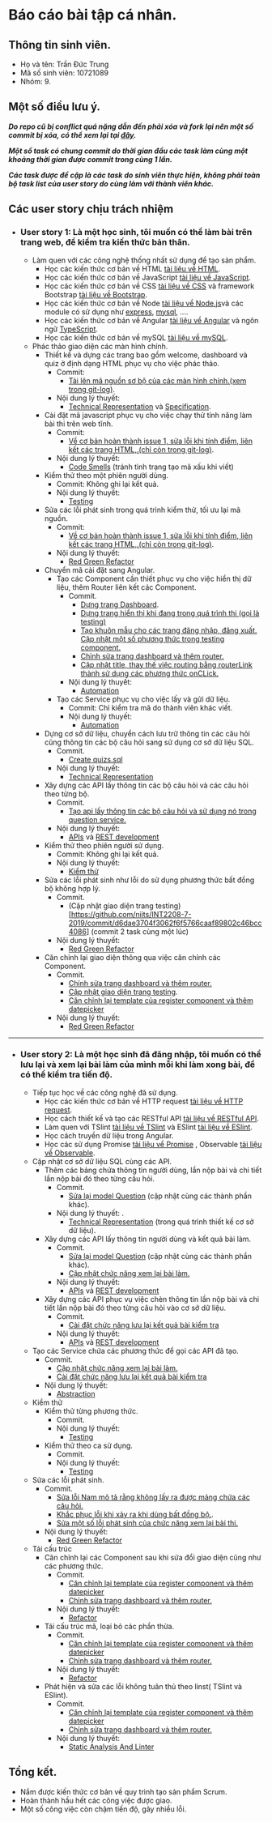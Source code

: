 # Báo cáo bài tập cá nhân. #

## Thông tin sinh viên. ##
  * Họ và tên: Trần Đức Trung
  * Mã số sinh viên: 10721089
  * Nhóm: 9.

## Một số điều lưu ý. ##
  ***Do repo cũ bị conflict quá nặng dẫn đến phải xóa và fork lại nên một số commit bị xóa, có thể xem lại tại [đây](/nhom-9/res/git-log/niits-log.txt).***
  
  ***Một số task có chung commit do thời gian đầu các task làm cùng một khoảng thời gian được commit trong cùng 1 lần.***
  
  ***Các task được đề cập là các task do sinh viên thực hiện, không phải toàn bộ task list của user story do cùng làm với thành viên khác.***
## Các user story chịu trách nhiệm ##
  * ### User story 1: Là một học sinh, tôi muốn có thể làm bài trên trang web, để kiểm tra kiến thức bản thân. ###
    * Làm quen với các công nghệ thống nhất sử dụng để tạo sản phẩm.
      * Học các kiến thức cơ bản về HTML [tài liệu về HTML](https://www.w3.org/html/).
      * Học các kiến thức cơ bản về JavaScript [tài liệu về JavaScript](https://developer.mozilla.org/vi/docs/Web/JavaScript).
      * Học các kiến thức cơ bản về CSS [tài liệu về CSS](https://developer.mozilla.org/vi/docs/Learn/CSS/Introduction_to_CSS) và framework Bootstrap [tài liệu về Bootstrap](https://getbootstrap.com/docs/4.2/getting-started/introduction/).
      * Học các kiến thức cơ bản về Node [tài liệu về Node.js](https://nodejs.org/en/)và các module có sử dụng như [express](https://expressjs.com/), [mysql](https://www.npmjs.com/package/mysql), ....
      * Học các kiến thức cơ bản về Angular [tài liệu về Angular](https://angular.io/) và ngôn ngữ [TypeScript](https://www.typescriptlang.org/).
      * Học các kiến thức cơ bản về mySQL [tài liệu về mySQL](https://www.mysql.com/).
    * Phác thảo giao diện các màn hình chính.
      * Thiết kế và dựng các trang bao gồm welcome, dashboard và quiz ở định dạng HTML phục vụ cho việc phác thảo.
        * Commit: 
          * [Tải lên mã nguồn sơ bộ của các màn hình chính.(xem trong git-log)](/nhom-9/res/git-log/niits-log.txt).
        * Nội dung lý thuyết:
          * [Technical Representation](https://docs.google.com/document/d/1a4i_31R8WBUAnF91syr1FwBpKoAiTY6rEJt1xWjb74M/edit#heading=h.9sexdtfjiyvo) và [Specification](https://docs.google.com/document/d/1a4i_31R8WBUAnF91syr1FwBpKoAiTY6rEJt1xWjb74M/edit#heading=h.22k63k6hf7hl).
      * Cài đặt mã javascript phục vụ cho việc chạy thử tính năng làm bài thi trên web tĩnh.
        * Commit: 
          * [Về cơ bản hoàn thành issue 1, sửa lỗi khi tính điểm, liên kết các trang HTML,.(chỉ còn trong git-log)](/nhom-9/res/git-log/niits-log.txt).
        * Nội dung lý thuyết: 
          * [Code Smells](https://docs.google.com/document/d/1a4i_31R8WBUAnF91syr1FwBpKoAiTY6rEJt1xWjb74M/edit#heading=h.x5jzfha6cshw) (tránh tình trạng tạo mã xấu khi viết)
      * Kiểm thử theo một phiên người dùng.
        * Commit: Không ghi lại kết quả.
        * Nội dung lý thuyết: 
          * [Testing](https://docs.google.com/document/d/1a4i_31R8WBUAnF91syr1FwBpKoAiTY6rEJt1xWjb74M/edit#heading=h.rxddpdxv9qym)
      * Sửa các lỗi phát sinh trong quá trình kiểm thử, tối ưu lại mã nguồn.
        * Commit: 
          * [Về cơ bản hoàn thành issue 1, sửa lỗi khi tính điểm, liên kết các trang HTML,.(chỉ còn trong git-log)](/nhom-9/res/git-log/niits-log.txt).
        * Nội dung lý thuyết: 
          * [Red Green Refactor](https://docs.google.com/document/d/1a4i_31R8WBUAnF91syr1FwBpKoAiTY6rEJt1xWjb74M/edit#heading=h.9bhyebheszoo)
      * Chuyển mã cài đặt sang Angular.
        * Tạo các Component cần thiết phục vụ cho việc hiển thị dữ liệu, thêm Router liên kết các Component.
          * Commit. 
            * [Dựng trang Dashboard](https://github.com/niits/INT2208-7-2019/commit/00859fc80937236b3852e8a645e83ccf9df7066c).
            * [Dựng trang hiển thị khi đang trong quá trình thi (gọi là testing)](https://github.com/niits/INT2208-7-2019/commit/7c734133cb746439a2a2654379ee7a5beb6e42b5)
            * [Tạo khuôn mẫu cho các trang đăng nhập, đăng xuất. Cập nhật một số phương thức trong testing component.](https://github.com/niits/INT2208-7-2019/commit/40b6008f7f8bf48fc75933d9bf38b225a0fb21e4)
            * [Chỉnh sửa trang dashboard và thêm router.](https://github.com/niits/INT2208-7-2019/commit/4d0766c9752da9b5971c3c837ebb05f0cbf37ae1)
            * [Cập nhật title, thay thế việc routing bằng routerLink thành sử dụng các phương thức onCLick.](https://github.com/niits/INT2208-7-2019/commit/12c7cf982623e136746d9baf2967275fe4b35b63)
          * Nội dung lý thuyết: 
            * [Automation](https://docs.google.com/document/d/1a4i_31R8WBUAnF91syr1FwBpKoAiTY6rEJt1xWjb74M/edit#heading=h.2tgzhodk3occ)
        * Tạo các Service phục vụ cho việc lấy và gửi dữ liệu. 
          * Commit: Chỉ kiểm tra mã do thành viên khác viết.
          * Nội dung lý thuyết: 
            * [Automation](https://docs.google.com/document/d/1a4i_31R8WBUAnF91syr1FwBpKoAiTY6rEJt1xWjb74M/edit#heading=h.2tgzhodk3occ)
      * Dựng cơ sở dữ liệu, chuyển cách lưu trữ thông tin các câu hỏi cũng thông tin các bộ câu hỏi sang sử dụng cơ sở dữ liệu SQL.
        * Commit.
          * [Create quizs.sql](https://github.com/niits/INT2208-7-2019/commit/f0f43086390d9f1462691fc7b6e5ccfaabad0a56)
        * Nội dung lý thuyết: 
          * [Technical Representation](https://docs.google.com/document/d/1a4i_31R8WBUAnF91syr1FwBpKoAiTY6rEJt1xWjb74M/edit#heading=h.9sexdtfjiyvo)
      * Xây dựng các API lấy thông tin các bộ câu hỏi và các câu hỏi theo từng bộ.
        * Commit.
          * [Tạo api lấy thông tin các bộ câu hỏi và sử dụng nó trong question service.](https://github.com/niits/INT2208-7-2019/commit/ffefa7f182926f54c6ebb4b4daeacfa8a22b1dbc)
        * Nội dung lý thuyết: 
          * [APIs](https://docs.google.com/document/d/1a4i_31R8WBUAnF91syr1FwBpKoAiTY6rEJt1xWjb74M/edit#heading=h.8wbcxnd04jqr) và [REST development](https://docs.google.com/document/d/1a4i_31R8WBUAnF91syr1FwBpKoAiTY6rEJt1xWjb74M/edit#heading=h.rxyqst9dtgtt)
      * Kiểm thử theo phiên người sử dụng.
        * Commit: Không ghi lại kết quả.
        * Nội dung lý thuyết: 
          * [Kiểm thử](https://docs.google.com/document/d/1a4i_31R8WBUAnF91syr1FwBpKoAiTY6rEJt1xWjb74M/edit#heading=h.rxddpdxv9qym)
      * Sửa các lỗi phát sinh như lỗi do sử dụng phương thức bất đồng bộ không hợp lý.
        * Commit.
          * (Cập nhật giao diện trang testing)[https://github.com/niits/INT2208-7-2019/commit/d6dae3704f3062f6f5766caaf89802c46bcc4086] (commit 2 task cùng một lúc)
        * Nội dung lý thuyết: 
          * [Red Green Refactor](https://docs.google.com/document/d/1a4i_31R8WBUAnF91syr1FwBpKoAiTY6rEJt1xWjb74M/edit#heading=h.9bhyebheszoo)
      * Căn chỉnh lại giao diện thông qua việc căn chỉnh các Component.
        * Commit.
          * [Chỉnh sửa trang dashboard và thêm router.](https://github.com/niits/INT2208-7-2019/commit/4d0766c9752da9b5971c3c837ebb05f0cbf37ae1)
          * [Cập nhật giao diện trang testing](https://github.com/niits/INT2208-7-2019/commit/d6dae3704f3062f6f5766caaf89802c46bcc4086).
          * [Căn chỉnh lại template của register component và thêm datepicker](https://github.com/niits/INT2208-7-2019/commit/71196aa113a6d86a236b5522e41a8baac8a7575f)
        * Nội dung lý thuyết: 
          * [Red Green Refactor](https://docs.google.com/document/d/1a4i_31R8WBUAnF91syr1FwBpKoAiTY6rEJt1xWjb74M/edit#heading=h.9bhyebheszoo)
  ***
  * ### User story 2: Là một học sinh đã đăng nhập, tôi muốn có thể lưu lại và xem lại bài làm của mình mỗi khi làm xong bài, để có thể kiểm tra tiến độ. ###
    * Tiếp tục học về các công nghệ đã sử dụng.
      * Học các kiến thức cơ bản về HTTP request [tài liệu về HTTP request](https://www.w3.org/Protocols/rfc2616/rfc2616-sec5.html).
      * Học cách thiết kế và tạo các RESTful API [tài liệu về RESTful API](https://en.wikipedia.org/wiki/Representational_state_transfer).
      * Làm quen với TSlint [tài liệu về TSlint](https://palantir.github.io/tslint/) và ESlint [tài liệu về ESlint](https://eslint.org/).
      * Học cách truyền dữ liệu trong Angular.
      * Học các sử dụng Promise [tài liệu về Promise](https://developer.mozilla.org/vi/docs/Web/JavaScript/Reference/Global_Objects/Promise) , Observable [tài liệu về Observable](https://angular.io/guide/observables).
    * Cập nhật cơ sở dữ liệu SQL cùng các API.
      * Thêm các bảng chứa thông tin người dùng, lần nộp bài và chi tiết lần nộp bài đó theo từng câu hỏi.
        * Commit.
          * [Sửa lại model Question](https://github.com/niits/INT2208-7-2019/commit/1dfee52ff03c027ca31c06db919d99ff0e8b00b6) (cập nhật cùng các thành phần khác).
        * Nội dung lý thuyết: .
          * [Technical Representation](https://docs.google.com/document/d/1a4i_31R8WBUAnF91syr1FwBpKoAiTY6rEJt1xWjb74M/edit#heading=h.9sexdtfjiyvo) (trong quá trình thiết kế cơ sở dữ liệu).
      * Xây dựng các API lấy thông tin người dùng và kết quả bài làm.
        * Commit.
          * [Sửa lại model Question](https://github.com/niits/INT2208-7-2019/commit/1dfee52ff03c027ca31c06db919d99ff0e8b00b6) (cập nhật cùng các thành phần khác).
          * [Cập nhật chức năng xem lại bài làm.](https://github.com/niits/INT2208-7-2019/commit/e81ea7074d493dff3cc8731bc1a18d06d8bd3376)
        * Nội dung lý thuyết: 
          * [APIs](https://docs.google.com/document/d/1a4i_31R8WBUAnF91syr1FwBpKoAiTY6rEJt1xWjb74M/edit#heading=h.8wbcxnd04jqr) và [REST development](https://docs.google.com/document/d/1a4i_31R8WBUAnF91syr1FwBpKoAiTY6rEJt1xWjb74M/edit#heading=h.rxyqst9dtgtt)
      * Xây dựng các API phục vụ việc chèn thông tin lần nộp bài và chi tiết lần nộp bài đó theo từng câu hỏi vào cơ sở dữ liệu.
        * Commit.
          * [Cài đặt chức năng lưu lại kết quả bài kiểm tra](https://github.com/niits/INT2208-7-2019/commit/27831439a3c2ba3654e50e413f521f46a9fdb2ad)
        * Nội dung lý thuyết: 
          * [APIs](https://docs.google.com/document/d/1a4i_31R8WBUAnF91syr1FwBpKoAiTY6rEJt1xWjb74M/edit#heading=h.8wbcxnd04jqr) và [REST development](https://docs.google.com/document/d/1a4i_31R8WBUAnF91syr1FwBpKoAiTY6rEJt1xWjb74M/edit#heading=h.rxyqst9dtgtt)
    * Tạo các Service chứa các phương thức để gọi các API đã tạo.
      * Commit.
        * [Cập nhật chức năng xem lại bài làm.](https://github.com/niits/INT2208-7-2019/commit/e81ea7074d493dff3cc8731bc1a18d06d8bd3376)
        * [Cài đặt chức năng lưu lại kết quả bài kiểm tra](https://github.com/niits/INT2208-7-2019/commit/27831439a3c2ba3654e50e413f521f46a9fdb2ad)
      * Nội dung lý thuyết: 
        * [Abstraction](https://docs.google.com/document/d/1a4i_31R8WBUAnF91syr1FwBpKoAiTY6rEJt1xWjb74M/edit#heading=h.2zubv9xjnha7)
    * Kiểm thử 
      * Kiểm thử từng phương thức.
        * Commit.
        * Nội dung lý thuyết: 
          * [Testing](https://docs.google.com/document/d/1a4i_31R8WBUAnF91syr1FwBpKoAiTY6rEJt1xWjb74M/edit#heading=h.rxddpdxv9qym)
      * Kiểm thử theo ca sử dụng.
        * Commit.
        * Nội dung lý thuyết: 
          * [Testing](https://docs.google.com/document/d/1a4i_31R8WBUAnF91syr1FwBpKoAiTY6rEJt1xWjb74M/edit#heading=h.rxddpdxv9qym)
    * Sửa các lỗi phát sinh.
      * Commit.
        * [Sửa lỗi Nam mô tả rằng không lấy ra được mảng chứa các câu hỏi.](https://github.com/niits/INT2208-7-2019/commit/f463a2c886552963f355f252ba204086d8876da4) 
        * [Khắc phục lỗi khi xảy ra khi dùng bất đồng bộ.](https://github.com/niits/INT2208-7-2019/commit/100971192f2d6441c2ebb2b446ebc780116cf88f).
        * [Sửa một số lỗi phát sinh của chức năng xem lại bài thi.](https://github.com/niits/INT2208-7-2019/commit/5fe8beddde7cae253e4746870aa6f9f8f8af508c)
      * Nội dung lý thuyết: 
        * [Red Green Refactor](https://docs.google.com/document/d/1a4i_31R8WBUAnF91syr1FwBpKoAiTY6rEJt1xWjb74M/edit#heading=h.9bhyebheszoo)
    * Tái cấu trúc
      * Căn chỉnh lại các Component sau khi sửa đổi giao diện cũng như các phương thức.
        * Commit.
          * [Căn chỉnh lại template của register component và thêm datepicker](https://github.com/niits/INT2208-7-2019/commit/71196aa113a6d86a236b5522e41a8baac8a7575f)
          * [Chỉnh sửa trang dashboard và thêm router.](https://github.com/niits/INT2208-7-2019/commit/4d0766c9752da9b5971c3c837ebb05f0cbf37ae1)
        * Nội dung lý thuyết: 
          * [Refactor](https://docs.google.com/document/d/1a4i_31R8WBUAnF91syr1FwBpKoAiTY6rEJt1xWjb74M/edit#heading=h.bxti8dsihgwm)
      * Tái cấu trúc mã, loại bỏ các phần thừa.
        * Commit.
          * [Căn chỉnh lại template của register component và thêm datepicker](https://github.com/niits/INT2208-7-2019/commit/71196aa113a6d86a236b5522e41a8baac8a7575f)
          * [Chỉnh sửa trang dashboard và thêm router.](https://github.com/niits/INT2208-7-2019/commit/4d0766c9752da9b5971c3c837ebb05f0cbf37ae1)
        * Nội dung lý thuyết: 
          * [Refactor](https://docs.google.com/document/d/1a4i_31R8WBUAnF91syr1FwBpKoAiTY6rEJt1xWjb74M/edit#heading=h.bxti8dsihgwm)
      * Phát hiện và sửa các lỗi không tuân thủ theo linst( TSlint và ESlint).
        * Commit.
          * [Căn chỉnh lại template của register component và thêm datepicker](https://github.com/niits/INT2208-7-2019/commit/71196aa113a6d86a236b5522e41a8baac8a7575f)
          * [Chỉnh sửa trang dashboard và thêm router.](https://github.com/niits/INT2208-7-2019/commit/4d0766c9752da9b5971c3c837ebb05f0cbf37ae1)
        * Nội dung lý thuyết: 
          * [Static Analysis And Linter](https://docs.google.com/document/d/1a4i_31R8WBUAnF91syr1FwBpKoAiTY6rEJt1xWjb74M/edit#heading=h.ok2eiq9jq4hp)
  
## Tổng kết.  ##
  * Nắm được kiến thức cơ bản về quy trình tạo sản phẩm Scrum.
  * Hoàn thành hầu hết các công việc được giao.
  * Một số công việc còn chậm tiến độ, gây nhiều lỗi.
  
